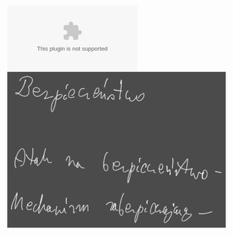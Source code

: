 ![](/Notatki/Semestr%204/Sieci%20komputerowe/Wykłady/Wykład%2012/14_SK_Bezpieczenstwo.pptx)![](/Notatki/Semestr%204/Sieci%20komputerowe/Wykłady/Wykład%2012/Drawing%202024-06-12%2017.44.16.excalidraw.svg)